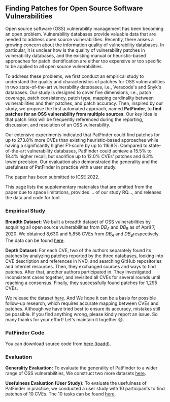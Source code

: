 <!-- ## Welcome to PatFinder's Site  -->

<!-- You can use the [editor on GitHub](https://github.com/PatFinderTool/PatFinderTool.github.io/edit/main/index.md) to maintain and preview the content for your website in Markdown files. -->

<!-- Whenever you commit to this repository, GitHub Pages will run [Jekyll](https://jekyllrb.com/) to rebuild the pages in your site, from the content in your Markdown files. -->

## Finding Patches for Open Source Software Vulnerabilities

Open source software (OSS) vulnerability management has been becoming an open problem. Vulnerability databases provide valuable data that are needed to address open source vulnerabilities. Recently, there arises a growing concern about the information quality of vulnerability databases. In particular, it is unclear how is the quality of vulnerability patches in vulnerability databases, and the existing manual or heuristic-based approaches for patch identification are either too expensive or too specific to be applied to all open source vulnerabilities.

To address these problems, we first conduct an empirical study to understand the quality and characteristics of patches for OSS vulnerabilities in two state-of-the-art vulnerability databases, i.e., Veracode's and Snyk's databases. Our study is designed to cover five dimensions, i.e., patch coverage, patch consistency, patch type, mapping cardinality between vulnerabilities and their patches, and patch accuracy. Then, inspired by our study, we propose the first automated approach, named **PatFinder**, to **find patches for an OSS vulnerability from multiple sources**. Our key idea is that patch links will be frequently referenced during the reporting, discussion, and resolution of an OSS vulnerability.

Our extensive experiments indicated that PatFinder could find patches for up to 273.8% more CVEs than existing heuristic-based approaches while having a significantly higher F1-score by up to 116.8%. Compared to state-of-the-art vulnerability databases, PatFinder could achieve a 15.5% to 18.4% higher recall, but sacrifice up to 12.0% CVEs' patches and 6.3% lower precision. Our evaluation also demonstrated the generality and the usefulness of PatFinder in practice with a user study.

The paper has been submitted to ICSE 2022.

This page lists the supplementary materiales that are omitted from the paper due to space limitations, provides ... of our study RQ..., and releases the data and code for tool.

### Empirical Study

**Breadth Dataset:**  We built a breadth dataset of OSS vulnerabilities by acquiring all open source vulnerabilities from $DB_A$​ and $DB_B$​ as of April 7, 2020. We obtained 8,630 and 5,858 CVEs from $DB_A$​ and $DB_B$​​ respectively. The data can be found [here](https://github.com/PatFinderTool/PatFinderTool.github.io/tree/main/Experimental%20Data/Empirical%20Study). 

**Depth Dataset:**  For each CVE, two of the authors separately found its patches by analyzing patches reported by the three databases, looking into CVE description and references in NVD, and searching GitHub repositories and Internet resources. Then, they exchanged sources and ways to find patches. After that, another authors participated in. They investigated inconsistent cases together, and revisited all CVEs for several rounds until reaching a consensus. Finally, they successfully found patches for 1,295 CVEs. 

We release the dataset [here](https://github.com/PatFinderTool/PatFinderTool.github.io/blob/main/Experimental%20Data/Empirical%20Study/depth_dataset.csv). And We hope it can be a basis for possible follow-up research, which requires accurate mapping between CVEs and patches. Although we have tried best to ensure its accuracy, mistakes still be possible. If you find anything wrong, please kindly report an issue. So many thanks for your effort!  Let's maintain it together 😄. 

### PatFinder Code

You can download source code from [here (toadd)]( .. ).

### Evaluation

**Generality Evaluation:** To evaluate the generality of PatFinder to a wider range of OSS vulnerabilities, We construct two more datasets [here](https://github.com/PatFinderTool/PatFinderTool.github.io/tree/main/Experimental%20Data/Evaluation/Generality%20Evaluation%20datasets). 

**Usefulness Evaluation (User Study):** To evaluate the usefulness of PatFinder in practice, we conducted a user study with 10 participants to find patches of 10 CVEs. The 10 tasks can be found [here](https://github.com/PatFinderTool/PatFinderTool.github.io/tree/main/Experimental%20Data/Evaluation/Usefulness%20Evaluation%20tasks). 





<!-- ### Jekyll Themes   -->

<!-- Your Pages site will use the layout and styles from the Jekyll theme you have selected in your [repository settings](https://github.com/PatFinderTool/PatFinderTool.github.io/settings/pages). The name of this theme is saved in the Jekyll `_config.yml` configuration file.   -->

<!-- ### Support or Contact   -->

<!-- Having trouble with Pages? Check out our [documentation](https://docs.github.com/categories/github-pages-basics/) or [contact support](https://support.github.com/contact) and we’ll help you sort it out.   -->
